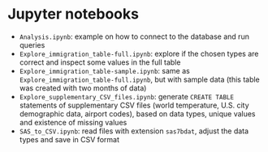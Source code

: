 # Jupyter notebooks

- `Analysis.ipynb`: example on how to connect to the database and run queries
- `Explore_immigration_table-full.ipynb`: explore if the chosen types are correct and inspect some
values in the full table
- `Explore_immigration_table-sample.ipynb`: same as `Explore_immigration_table-full.ipynb`, but with
sample data (this table was created with two months of data)
- `Explore_supplementary_CSV_files.ipynb`: generate `CREATE TABLE` statements of supplementary CSV
files (world temperature, U.S. city demographic data, airport codes), based on data types, unique
values and existence of missing values
- `SAS_to_CSV.ipynb`: read files with extension `sas7bdat`, adjust the data types and save in CSV
format
